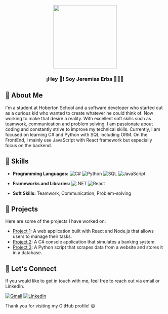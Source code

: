 <p align="center" width="300">
   <img align="center" width="200" src="[https://user-images.githubusercontent.com/1561955/106762302-fda9de00-6635-11eb-99be-3ef744e60c0e.png](https://media.licdn.com/dms/image/D4D03AQEWUXZi0wkt0g/profile-displayphoto-shrink_800_800/0/1678475608088?e=1688601600&v=beta&t=ahAc65-LxvmwHfqygFxBp76Cv9JXMogewRVqmnGHLQU)" />
   <h3 align="center">¡Hey 👋! Soy Jeremias Erba 👨🏻‍💻</h3>
</p>

## 👤 About Me

I'm a student at Hoberton School and a software developer who started out as a curious kid who wanted to create whatever he could think of. Now working to make that desire a reality. With excellent soft skills such as teamwork, communication and problem solving. I am passionate about coding and constantly strive to improve my technical skills. Currently, I am focused on learning C# and Python with SQL including ORM. On the FrontEnd, I mainly use JavaScript with React framework but especially focus on the backend.

## 🌟 Skills

- **Programming Languages:** 
  ![C#](https://img.shields.io/badge/-C%23-239120?style=flat-square&logo=c-sharp&logoColor=white)
  ![Python](https://img.shields.io/badge/-Python-3776AB?style=flat-square&logo=python&logoColor=white)
  ![SQL](https://img.shields.io/badge/-SQL-4479A1?style=flat-square&logo=Microsoft-SQL-Server&logoColor=white)
  ![JavaScript](https://img.shields.io/badge/-JavaScript-F7DF1E?style=flat-square&logo=javascript&logoColor=black)
  
- **Frameworks and Libraries:** 
  ![.NET](https://img.shields.io/badge/-.NET-512BD4?style=flat-square&logo=.net&logoColor=white)
  ![React](https://img.shields.io/badge/-React-61DAFB?style=flat-square&logo=react&logoColor=black)
  
- **Soft Skills:** Teamwork, Communication, Problem-solving

## 🚀 Projects

Here are some of the projects I have worked on:

- [Project 1](https://github.com/yourusername/project1): A web application built with React and Node.js that allows users to manage their tasks.
- [Project 2](https://github.com/yourusername/project2): A C# console application that simulates a banking system.
- [Project 3](https://github.com/yourusername/project3): A Python script that scrapes data from a website and stores it in a database.

## 💬 Let's Connect

If you would like to get in touch with me, feel free to reach out via email or LinkedIn.

[![Gmail](https://img.shields.io/badge/-Gmail-D14836?style=flat-square&logo=gmail&logoColor=white)](mailto:youremail@gmail.com)
[![LinkedIn](https://img.shields.io/badge/-LinkedIn-0077B5?style=flat-square&logo=linkedin&logoColor=white&link=https://www.linkedin.com/in/yourusername/)](https://www.linkedin.com/in/yourusername/)

Thank you for visiting my GitHub profile! 😄



